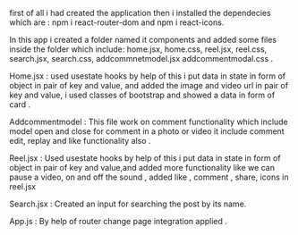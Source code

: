 first of all i had created the application then i installed the dependecies which are : npm i react-router-dom and npm i react-icons.

In this app i created a folder named it components and added some files inside the folder which include: home.jsx, home.css, reel.jsx, reel.css, search.jsx, search.css, addcommnetmodel.jsx addcommentmodal.css .

Home.jsx : used usestate hooks by help of this i put data in state in form of object in pair of key and value, and added the image and video url in pair of key and value, i used classes of bootstrap and showed a data in form of card .

Addcommentmodel : This file work on comment functionality which include model open and close for comment in a photo or video it include comment edit, replay and like functionality also .

Reel.jsx : Used usestate hooks by help of this i put data in state in form of object in pair of key and value,and added more functionality like we can pause a video, on and off the sound , added like , comment , share, icons in reel.jsx

Search.jsx : Created an input for searching the post by its name.

App.js : By help of router change page integration applied .